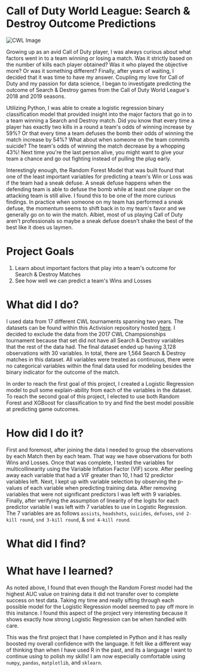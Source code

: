 # Call of Duty World League: Search & Destroy Outcome Predictions
![CWL Image](https://charlieintel.com/wp-content/uploads/2017/10/be476c3b-9364-44f0-a9a3-7d8b482515b8.jpg)

Growing up as an avid Call of Duty player, I was always curious about what factors went in to a team winning or losing a match. Was it strictly based on the number of kills each player obtained? Was it who played the objective more? Or was it something different? Finally, after years of waiting, I decided that it was time to have my answer. Coupling my love for Call of Duty and my passion for data science, I began to investigate predicting the outcome of Search & Destroy games from the Call of Duty World League's 2018 and 2019 seasons.

Utilizing Python, I was able to create a logistic regression binary classification model that provided insight into the major factors that go in to a team winning a Search and Destroy match. Did you know that every time a player has exactly two kills in a round a team's odds of winning increase by 59%? Or that every time a team defuses the bomb their odds of winning the match increase by 54%? What about when someone on the team commits suicide? The team's odds of winning the match decrease by a whopping 43%! Next time you're the last person alive, you might want to give your team a chance and go out fighting instead of pulling the plug early. 

Interestingly enough, the Random Forest Model that was built found that one of the least important variables for predicting a team's Win or Loss was if the team had a sneak defuse. A sneak defuse happens when the defending team is able to defuse the bomb while at least one player on the attacking team is still alive. I found this to be one of the more curious findings. In practice when someone on my team has performed a sneak defuse, the momentum seems to shift back in to my team's favor and we generally go on to win the match. Albiet, most of us playing Call of Duty aren't professionals so maybe a sneak defuse doesn't shake the best of the best like it does us laymen. 

# Project Goals
1. Learn about important factors that play into a team's outcome for Search & Destroy Matches
2. See how well we can predict a team's Wins and Losses

# What did I do?
I used data from 17 different CWL tournaments spanning two years. The datasets can be found within this Activision repository hosted [here](https://github.com/Activision/cwl-data). I decided to exclude the data from the 2017 CWL Champsionships tournament because that set did not have all Search & Destroy variables that the rest of the data had. The final dataset ended up having 3,128 observations with 30 variables. In total, there are 1,564 Search & Destroy matches in this dataset. All variables were treated as continuous, there were no categorical variables within the final data used for modeling besides the binary indicator for the outcome of the match. 

In order to reach the first goal of this project, I created a Logistic Regression model to pull some explain-ability from each of the variables in the dataset. To reach the second goal of this project, I elected to use both Random Forest and XGBoost for classification to try and find the best model possible at predicting game outcomes. 

# How did I do it?
First and foremost, after joining the data I needed to group the observations by each Match then by each team. That way we have observations for both Wins and Losses. Once that was complete, I tested the variables for multicollinearity using the Variable Inflation Factor (VIF) score. After peeling away each variable that had a VIF greater than 10, I had 12 predictor variables left. Next, I kept up with variable selection by observing the p-values of each variable when predicting training data. After removing variables that were not significant predictors I was left with 9 variables. Finally, after verifying the assumption of linearity of the logits for each predictor variable I was left with 7 variables to use in Logistic Regression. The 7 variables are as follows `assists`, `headshots`, `suicides`, `defuses`, `snd 2-kill round`, `snd 3-kill round`, & `snd 4-kill round`.


# What did I find?


# What have I learned?
As noted above, I found that even though the Random Forest model had the highest AUC value on training data it did not transfer over to complete success on test data. Taking my time and really sifting through each possible model for the Logistic Regression model seemed to pay off more in this instance. I found this aspect of the project very interesting because it shows exactly how strong Logistic Regression can be when handled with care. 

This was the first project that I have completed in Python and it has really boosted my overall confidence with the language. It felt like a different way of thinking than when I have used R in the past, and its a language I want to continue using to polish my skills! I am now especially comfortable using `numpy`, `pandas`, `matplotlib`, and `sklearn`. 
